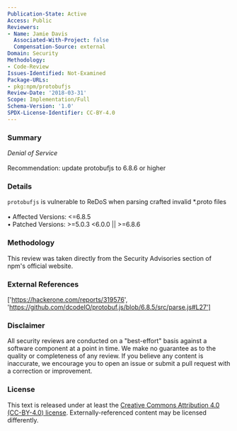 ```yaml
---
Publication-State: Active
Access: Public
Reviewers:
- Name: Jamie Davis
  Associated-With-Project: false
  Compensation-Source: external
Domain: Security
Methodology:
- Code-Review
Issues-Identified: Not-Examined
Package-URLs:
- pkg:npm/protobufjs
Review-Date: '2018-03-31'
Scope: Implementation/Full
Schema-Version: '1.0'
SPDX-License-Identifier: CC-BY-4.0
---
```

### Summary
*Denial of Service*<br><br>Recommendation: update protobufjs to 6.8.6 or higher
### Details
`protobufjs` is vulnerable to ReDoS when parsing crafted invalid *.proto files
<br><br>• Affected Versions: <=6.8.5
<br>• Patched Versions: >=5.0.3 <6.0.0 || >=6.8.6
### Methodology
This review was taken directly from the Security Advisories section of npm's official website.
### External References
['https://hackerone.com/reports/319576', 'https://github.com/dcodeIO/protobuf.js/blob/6.8.5/src/parse.js#L27']
### Disclaimer
All security reviews are conducted on a "best-effort" basis against a software component at a point in time. We make no guarantee as to the quality or completeness of any review. If you believe any content is inaccurate, we encourage you to open an issue or submit a pull request with a correction or improvement.
### License
This text is released under at least the [Creative Commons Attribution 4.0 (CC-BY-4.0) license](https://creativecommons.org/licenses/by/4.0/legalcode.txt). Externally-referenced content may be licensed differently.
